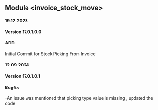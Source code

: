 ## Module <invoice_stock_move>

#### 19.12.2023
#### Version 17.0.1.0.0
#### ADD

Initial Commit for Stock Picking From Invoice

#### 12.09.2024
#### Version 17.0.1.0.1
#### Bugfix
-An issue was mentioned that picking type value is missing , updated the code
